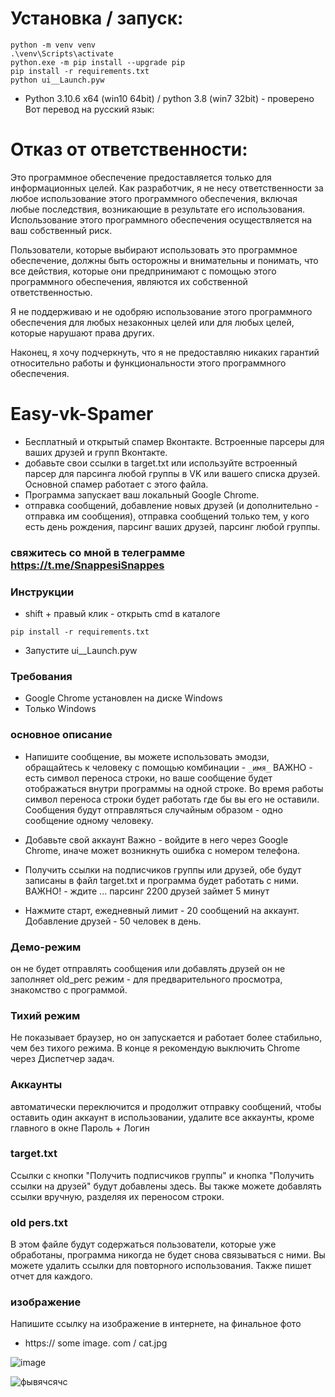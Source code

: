 # Установка / запуск:

```
python -m venv venv
.\venv\Scripts\activate
python.exe -m pip install --upgrade pip
pip install -r requirements.txt
python ui__Launch.pyw
```
- Python 3.10.6 x64 (win10 64bit)  / python 3.8 (win7 32bit) - проверено 
Вот перевод на русский язык:

# Отказ от ответственности:

Это программное обеспечение предоставляется только для информационных целей. Как разработчик, я не несу ответственности за любое использование этого программного обеспечения, включая любые последствия, возникающие в результате его использования. Использование этого программного обеспечения осуществляется на ваш собственный риск.

Пользователи, которые выбирают использовать это программное обеспечение, должны быть осторожны и внимательны и понимать, что все действия, которые они предпринимают с помощью этого программного обеспечения, являются их собственной ответственностью.

Я не поддерживаю и не одобряю использование этого программного обеспечения для любых незаконных целей или для любых целей, которые нарушают права других.

Наконец, я хочу подчеркнуть, что я не предоставляю никаких гарантий относительно работы и функциональности этого программного обеспечения.


# Easy-vk-Spamer
- Бесплатный и открытый спамер Вконтакте.
Встроенные парсеры для ваших друзей и групп Вконтакте.
- добавьте свои ссылки в target.txt или используйте встроенный парсер для парсинга любой группы в VK или вашего списка друзей. Основной спамер работает с этого файла.
- Программа запускает ваш локальный Google Chrome.
- отправка сообщений, добавление новых друзей (и дополнительно - отправка им сообщения), отправка сообщений только тем, у кого есть день рождения, парсинг ваших друзей, парсинг любой группы.

### свяжитесь со мной в телеграмме https://t.me/SnappesiSnappes
### Инструкции

  - shift + правый клик - открыть cmd в каталоге
  ```
  pip install -r requirements.txt
  ```
  - Запустите ui__Launch.pyw



### Требования
  - Google Chrome установлен на диске Windows
  - Только Windows


### основное описание 
  - Напишите сообщение, вы можете использовать эмодзи,
  обращайтесь к человеку с помощью комбинации - ``` _имя_ ```
  ВАЖНО - есть символ переноса строки, но ваше сообщение будет отображаться
  внутри программы на одной строке. Во время работы символ переноса строки будет работать
  где бы вы его не оставили.
  Сообщения будут отправляться случайным образом - одно сообщение одному человеку.

  - Добавьте свой аккаунт
  Важно - войдите в него через Google Chrome, иначе
  может возникнуть ошибка с номером телефона.

  - Получить ссылки на подписчиков группы или друзей, обе будут записаны
  в файл target.txt и программа будет работать с ними.
  ВАЖНО! - ждите ... парсинг 2200 друзей займет 5 минут

  - Нажмите старт, ежедневный лимит - 20 сообщений на аккаунт.
  Добавление друзей - 50 человек в день.



### Демо-режим
  он не будет отправлять сообщения или добавлять друзей
  он не заполняет old_perc
  режим - для предварительного просмотра,
  знакомство с программой.

### Тихий режим
  Не показывает браузер, но он запускается и
  работает более стабильно, чем без тихого режима.
  В конце я рекомендую выключить Chrome через Диспетчер задач.

### Аккаунты
  автоматически переключится
  и продолжит отправку сообщений, чтобы оставить
  один аккаунт в использовании, удалите
  все аккаунты, кроме главного в окне
  Пароль + Логин

### target.txt
  Ссылки с кнопки "Получить подписчиков группы"
  и кнопка "Получить ссылки на друзей" будут добавлены здесь.
  Вы также можете добавлять ссылки вручную, разделяя их переносом строки.

### old pers.txt
  В этом файле будут содержаться пользователи, которые
  уже обработаны, программа никогда не будет
  снова связываться с ними. Вы можете удалить ссылки для повторного использования.
  Также пишет отчет для каждого.

### изображение
  Напишите ссылку на изображение в интернете, на финальное фото
  - https:// some image. com / cat.jpg

![image](https://user-images.githubusercontent.com/111605401/228058139-a8b532ee-a880-4397-8540-cddf4288b678.png)

![фывячсячс](https://user-images.githubusercontent.com/111605401/228062396-504f7552-0e1f-49e5-b66c-5817ba165368.png)

